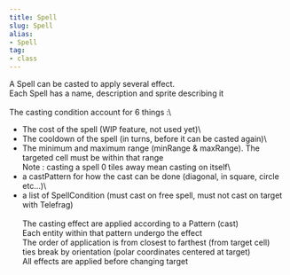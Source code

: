 ```yaml
---
title: Spell
slug: Spell
alias: 
- Spell
tag: 
- class
---
```

A Spell can be casted to apply several effect.\
Each Spell has a name, description and sprite describing it\
\
The casting condition account for 6 things :\
- The cost of the spell (WIP feature, not used yet)\
- The cooldown of the spell (in turns, before it can be casted again)\
- The minimum and maximum range (minRange & maxRange). The targeted cell must be within that range\
Note : casting a spell 0 tiles away mean casting on itself\
- a castPattern for how the cast can be done (diagonal, in square, circle etc...)\
- a list of SpellCondition (must cast on free spell, must not cast on target with Telefrag)\
\
The casting effect are applied according to a Pattern (cast)\
Each entity within that pattern undergo the effect\
The order of application is from closest to farthest (from target cell)\
ties break by orientation (polar coordinates centered at target)\
All effects are applied before changing target
